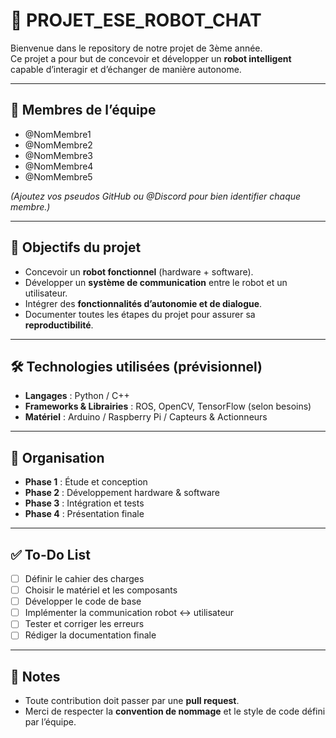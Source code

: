 # 🤖 PROJET_ESE_ROBOT_CHAT

Bienvenue dans le repository de notre projet de 3ème année.  
Ce projet a pour but de concevoir et développer un **robot intelligent** capable d’interagir et d’échanger de manière autonome.  

---

## 👥 Membres de l’équipe

- @NomMembre1  
- @NomMembre2  
- @NomMembre3  
- @NomMembre4  
- @NomMembre5  

*(Ajoutez vos pseudos GitHub ou @Discord pour bien identifier chaque membre.)*

---

## 🎯 Objectifs du projet

- Concevoir un **robot fonctionnel** (hardware + software).  
- Développer un **système de communication** entre le robot et un utilisateur.  
- Intégrer des **fonctionnalités d’autonomie et de dialogue**.  
- Documenter toutes les étapes du projet pour assurer sa **reproductibilité**.  

---

## 🛠️ Technologies utilisées (prévisionnel)

- **Langages** : Python / C++  
- **Frameworks & Librairies** : ROS, OpenCV, TensorFlow (selon besoins)  
- **Matériel** : Arduino / Raspberry Pi / Capteurs & Actionneurs  

---

## 📅 Organisation

- **Phase 1** : Étude et conception  
- **Phase 2** : Développement hardware & software  
- **Phase 3** : Intégration et tests  
- **Phase 4** : Présentation finale  

---

## ✅ To-Do List

- [ ] Définir le cahier des charges  
- [ ] Choisir le matériel et les composants  
- [ ] Développer le code de base  
- [ ] Implémenter la communication robot ↔ utilisateur  
- [ ] Tester et corriger les erreurs  
- [ ] Rédiger la documentation finale  

---

## 📌 Notes

- Toute contribution doit passer par une **pull request**.  
- Merci de respecter la **convention de nommage** et le style de code défini par l’équipe.  